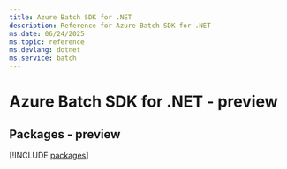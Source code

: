 ```yaml
---
title: Azure Batch SDK for .NET
description: Reference for Azure Batch SDK for .NET
ms.date: 06/24/2025
ms.topic: reference
ms.devlang: dotnet
ms.service: batch
---
```

# Azure Batch SDK for .NET - preview
## Packages - preview
[!INCLUDE [packages](batch-index.md)]